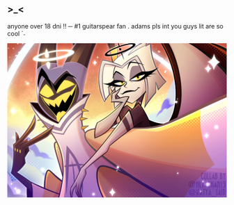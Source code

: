 ## >_<
anyone over 18 dni !! ─ #1 guitarspear fan . adams pls int you guys lit are so cool ˊ˗ 

![imagealt](https://github.com/guitarspearz/guitarspearz/blob/62d7d9963171224735489bdd6364e65d3285462e/divas.jpg)
